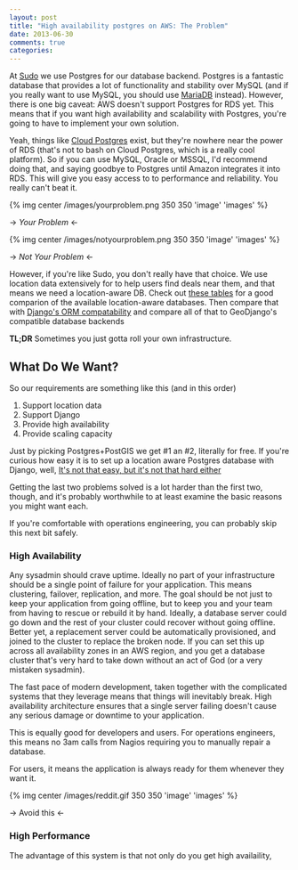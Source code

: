 ```yaml
---
layout: post
title: "High availability postgres on AWS: The Problem"
date: 2013-06-30 
comments: true
categories: 
---
```

At [Sudo](http://gosudo.com) we use Postgres for our database backend. Postgres 
is a fantastic database that provides a lot of functionality and stability over 
MySQL (and if you really want to use MySQL, you should use 
[MariaDB](http://mariadb.org/) instead). However, there is one big caveat: 
AWS doesn't support Postgres for RDS yet. This means that if you want high 
availability and scalability with Postgres, you're going to have to implement 
your own solution. 

Yeah, things like [Cloud Postgres](http://www.cloudpostgres.com/) exist, but 
they're nowhere near the power of RDS (that's not to bash on Cloud Postgres, 
which is a really cool platform). So if you can use MySQL, Oracle or MSSQL, 
I'd recommend doing that, and saying goodbye to  Postgres until Amazon 
integrates it into RDS. This will give you easy access to to performance and
reliability. You really can't beat it. 

{% img center /images/yourproblem.png 350 350 'image' 'images' %}


-> *Your Problem* <-


{% img center /images/notyourproblem.png 350 350 'image' 'images' %}


-> *Not Your Problem* <-

However, if you're like Sudo, you don't really have that choice. We use location
data extensively for to help users find deals near them, and that means we need 
a location-aware DB. Check out 
[these tables](http://www.bostongis.com/PrinterFriendly.aspx?content_name=sqlserver2008_postgis_mysql_compare)
for a good comparion of the available location-aware databases. Then compare that with 
[Django's ORM compatability](https://docs.djangoproject.com/en/dev/ref/databases/#using-a-3rd-party-database-backend)
and compare all of that to GeoDjango's compatible database backends 

**TL;DR** Sometimes you just gotta roll your own infrastructure.

## What Do We Want?

So our requirements are something like this (and in this order)

1. Support location data
2. Support Django
3. Provide high availability
4. Provide scaling capacity

Just by picking Postgres+PostGIS we get #1 an #2, literally for free. If you're
curious how easy it is to set up a location aware Postgres database with Django,
well, [It's not that easy, but it's not that
hard either](https://docs.djangoproject.com/en/dev/ref/contrib/gis/install/postgis/)

Getting the last two problems solved is a lot harder than the first two, though,
and it's probably worthwhile to at least examine the basic reasons you might
want each. 

If you're comfortable with operations engineering, you can probably skip this 
next bit safely. 


### High Availability


Any sysadmin should crave uptime. Ideally no part of your
infrastructure should be a single point of failure for your application. This
means clustering, failover, replication, and more. The goal should be not just 
to keep your application from going offline, but to keep you and your team 
from having to rescue or rebuild it by hand. Ideally, a database server could 
go down and the rest of your cluster could recover without going offline. Better
yet, a replacement server could be automatically provisioned, and joined to the 
cluster to replace the broken node. If you can set this up across all 
availability zones in an AWS region, and you get a database cluster that's very 
hard to take down without an act of God (or a very mistaken sysadmin).

The fast pace of modern development, taken together with the complicated systems
that they leverage means that things will inevitably break. High availability
architecture ensures that a single server failing doesn't cause any serious
damage or downtime to your application.

This is equally good for developers and users. For operations engineers, this 
means no 3am calls from Nagios requiring you to manually repair a database.

For users, it means the application is always ready for them whenever they want
it. 


{% img center /images/reddit.gif 350 350 'image' 'images' %}

-> Avoid this <-


### High Performance

The advantage of this system is that not only do you get high availaility, 

